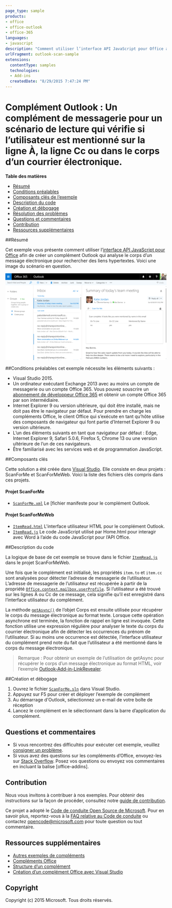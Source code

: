 ```yaml
---
page_type: sample
products:
- office
- office-outlook
- office-365
languages:
- javascript
description: "Comment utiliser l’interface API JavaScript pour Office afin de créer un complément Outlook qui analyse le corps d’un courrier électronique à la recherche de liens hypertexte."
urlFragment: outlook-scan-sample
extensions:
  contentType: samples
  technologies:
  - Add-ins
  createdDate: "8/29/2015 7:47:24 PM"
---
```


# Complément Outlook : Un complément de messagerie pour un scénario de lecture qui vérifie si l’utilisateur est mentionné sur la ligne À, la ligne Cc ou dans le corps d’un courrier électronique.

**Table des matières**

* [Résumé](#summary)
* [Conditions préalables](#prerequisites)
* [Composants clés de l’exemple](#components)
* [Description du code](#codedescription)
* [Création et débogage](#build)
* [Résolution des problèmes](#troubleshooting)
* [Questions et commentaires](#questions)
* [Contribution](#contribute)
* [Ressources supplémentaires](#additional-resources)

<a name="summary"></a>
##Résumé

Cet exemple vous présente comment utiliser l’[interface API JavaScript pour Office](https://msdn.microsoft.com/library/b27e70c3-d87d-4d27-85e0-103996273298(v=office.15)) afin de créer un complément Outlook qui analyse le corps d’un message électronique pour rechercher des liens hypertextes. Voici une image du scénario en question.

 ![](/readme-images/screenshot1.PNG)

<a name="prerequisites"></a>
##Conditions préalables
cet exemple nécessite les éléments suivants :  

  - Visual Studio 2015.  
  - Un ordinateur exécutant Exchange 2013 avec au moins un compte de messagerie ou un compte Office 365. Vous pouvez souscrire un [abonnement de développeur Office 365](https://aka.ms/devprogramsignup) et obtenir un compte Office 365 par son intermédiaire.
  - Internet Explorer 9 ou version ultérieure, qui doit être installé, mais ne doit pas être le navigateur par défaut. Pour prendre en charge les compléments Office, le client Office qui s’exécute en tant qu’hôte utilise des composants de navigateur qui font partie d’Internet Explorer 9 ou version ultérieure.
  - L’un des éléments suivants en tant que navigateur par défaut : Edge, Internet Explorer 9, Safari 5.0.6, Firefox 5, Chrome 13 ou une version ultérieure de l’un de ces navigateurs.
  - Être familiarisé avec les services web et de programmation JavaScript.

<a name="components"></a>
##Composants clés

Cette solution a été créée dans [Visual Studio](https://msdn.microsoft.com/library/office/fp179827.aspx#Tools_CreatingWithVS). Elle consiste en deux projets : ScanForMe et ScanForMeWeb. Voici la liste des fichiers clés compris dans ces projets. 
#### Projet ScanForMe

* [```ScanForMe.xml```](/ScanForMe/ScanForMeManifest/ScanForMe.xml) Le [fichier manifeste pour le complément Outlook.

#### Projet ScanForMeWeb

* [```ItemRead.html```](/ScanForMeWeb/ItemRead.html) L'interface utilisateur HTML pour le complément Outlook.
* [```ItemRead.js```](/ScanForMeWeb/ItemRead.js) Le code JavaScript utilisé par Home.html pour interagir avec Word à l’aide du code JavaScript pour l’API Office. 


<a name="codedescription"></a>
##Description du code

La logique de base de cet exemple se trouve dans le fichier [```ItemRead.js```](/ScanForMeWeb/ItemRead.js) dans le projet ScanForMeWeb. 

Une fois que le complément est initialisé, les propriétés `item.to` et `item.cc` sont analysées pour détecter l’adresse de messagerie de l’utilisateur. L’adresse de messagerie de l’utilisateur est récupérée à partir de la propriété [```Office.context.mailbox.userProfile```](https://dev.office.com/reference/add-ins/outlook/Office.context.mailbox.userProfile). Si l’utilisateur a été trouvé sur les lignes À ou Cc de ce message, cela signifie qu’il est enregistré dans l’interface utilisateur du complément. 

La méthode [```getAsync()```](http://dev.office.com/reference/add-ins/outlook/Body) de l’objet Corps est ensuite utilisée pour récupérer le corps du message électronique au format texte. Lorsque cette opération asynchrone est terminée, la fonction de rappel en ligne est invoquée. Cette fonction utilise une expression régulière pour analyser le texte du corps du courrier électronique afin de détecter les occurrences du prénom de l’utilisateur. Si au moins une occurrence est détectée, l’interface utilisateur du complément prend note du fait que l’utilisateur a été mentionné dans le corps du message électronique. 

>Remarque : Pour obtenir un exemple de l’utilisation de getAsync pour récupérer le corps d’un message électronique au format HTML, voir l’exemple [Outlook-Add-in-LinkRevealer](https://github.com/OfficeDev/Outlook-Add-in-LinkRevealer). 


<a name="build"></a>
##Création et débogage
1. Ouvrez le fichier [```ScanForMe.sln```](ScanForMe.sln) dans Visual Studio.
2. Appuyez sur F5 pour créer et déployer l’exemple de complément
3. Au démarrage d'Outlook, sélectionnez un e-mail de votre boîte de réception
4. Lancez le complément en le sélectionnant dans la barre d’application du complément.

<a name="questions"></a>
## Questions et commentaires

- Si vous rencontrez des difficultés pour exécuter cet exemple, veuillez [consigner un problème](https://github.com/OfficeDev/Outlook-Add-in-ScanForMe/issues).
- Si vous avez des questions sur les compléments d’Office, envoyez-les sur [Stack Overflow](http://stackoverflow.com/questions/tagged/office-addins). Posez vos questions ou envoyez vos commentaires en incluant la balise [office-addins].


<a name="contribute"></a>
## Contribution ##
Nous vous invitons à contribuer à nos exemples. Pour obtenir des instructions sur la façon de procéder, consultez notre [guide de contribution](./Contributing.md).

Ce projet a adopté le [Code de conduite Open Source de Microsoft](https://opensource.microsoft.com/codeofconduct/). Pour en savoir plus, reportez-vous à la [FAQ relative au Code de conduite](https://opensource.microsoft.com/codeofconduct/faq/) ou contactez [opencode@microsoft.com](mailto:opencode@microsoft.com) pour toute question ou tout commentaire.


<a name="additional-resources"></a>
## Ressources supplémentaires ##

- [Autres exemples de compléments](https://github.com/OfficeDev?utf8=%E2%9C%93&query=-Add-in)
- [Compléments Office](https://dev.office.com/reference/add-ins)
- [Structure d’un complément](https://dev.office.com/docs/add-ins/overview/office-add-ins#StartBuildingApps_AnatomyofApp)
- [Création d’un complément Office avec Visual Studio](https://dev.office.com/docs/add-ins/get-started/create-and-debug-office-add-ins-in-visual-studio)


## Copyright
Copyright (c) 2015 Microsoft. Tous droits réservés.
